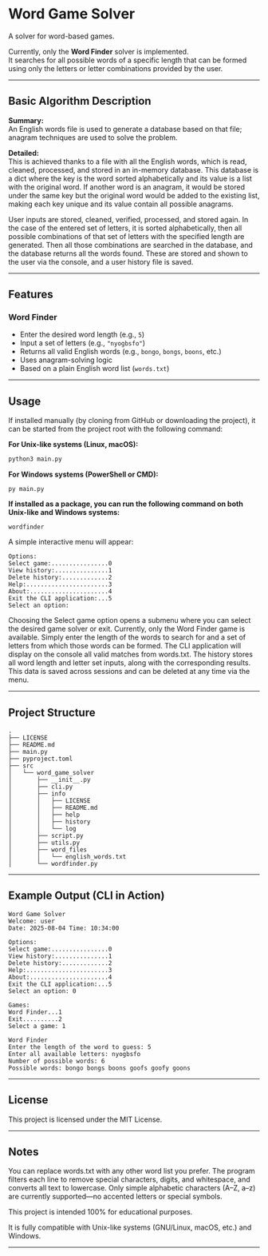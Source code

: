 # **Word Game Solver**

A solver for word-based games.

Currently, only the **Word Finder** solver is implemented.  
It searches for all possible words of a specific length that can be formed using only the letters or letter combinations provided by the user.

---

## **Basic Algorithm Description**

**Summary:**  
An English words file is used to generate a database based on that file; anagram techniques are used to solve the problem.

**Detailed:**  
This is achieved thanks to a file with all the English words, which is read, cleaned, processed, and stored in an in-memory database. This database is a dict where the key is the word sorted alphabetically and its value is a list with the original word. If another word is an anagram, it would be stored under the same key but the original word would be added to the existing list, making each key unique and its value contain all possible anagrams.

User inputs are stored, cleaned, verified, processed, and stored again. In the case of the entered set of letters, it is sorted alphabetically, then all possible combinations of that set of letters with the specified length are generated. Then all those combinations are searched in the database, and the database returns all the words found. These are stored and shown to the user via the console, and a user history file is saved.

---

## **Features**

### Word Finder
- Enter the desired word length (e.g., `5`)
- Input a set of letters (e.g., `"nyogbsfo"`)
- Returns all valid English words (e.g., `bongo`, `bongs`, `boons`, etc.)
- Uses anagram-solving logic
- Based on a plain English word list (`words.txt`)

---

## **Usage**

If installed manually (by cloning from GitHub or downloading the project), it can be started from the project root with the following command:

**For Unix-like systems (Linux, macOS):**
```bash
python3 main.py
```

**For Windows systems (PowerShell or CMD):**
```
py main.py
```

**If installed as a package, you can run the following command on both Unix-like and Windows systems:**

```
wordfinder
```

A simple interactive menu will appear:
```
Options:
Select game:................0
View history:...............1
Delete history:.............2
Help:.......................3
About:......................4
Exit the CLI application:...5
Select an option:
```
Choosing the Select game option opens a submenu where you can select the desired game solver or exit.
Currently, only the Word Finder game is available.
Simply enter the length of the words to search for and a set of letters from which those words can be formed.
The CLI application will display on the console all valid matches from words.txt.
The history stores all word length and letter set inputs, along with the corresponding results.
This data is saved across sessions and can be deleted at any time via the menu.

---

## **Project Structure**

```
.
├── LICENSE
├── README.md
├── main.py
├── pyproject.toml
├── src
│   └── word_game_solver
│       ├── __init__.py
│       ├── cli.py
│       ├── info
│       │   ├── LICENSE
│       │   ├── README.md
│       │   ├── help
│       │   ├── history
│       │   └── log
│       ├── script.py
│       ├── utils.py
│       ├── word_files
│       │   └── english_words.txt
│       └── wordfinder.py
```

---

## **Example Output (CLI in Action)**

```
Word Game Solver
Welcome: user
Date: 2025-08-04 Time: 10:34:00

Options:
Select game:................0
View history:...............1
Delete history:.............2
Help:.......................3
About:......................4
Exit the CLI application:...5
Select an option: 0

Games:
Word Finder...1
Exit..........2
Select a game: 1

Word Finder
Enter the length of the word to guess: 5
Enter all available letters: nyogbsfo
Number of possible words: 6
Possible words: bongo bongs boons goofs goofy goons
```

---

## **License**
This project is licensed under the MIT License.

---

## **Notes**
You can replace words.txt with any other word list you prefer.
The program filters each line to remove special characters, digits, and whitespace, and converts all text to lowercase.
Only simple alphabetic characters (A–Z, a–z) are currently supported—no accented letters or special symbols.

This project is intended 100% for educational purposes.

It is fully compatible with Unix-like systems (GNU/Linux, macOS, etc.) and Windows.

---
